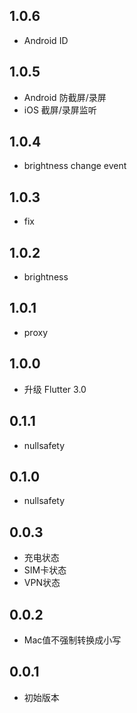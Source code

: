 ## 1.0.6

* Android ID

## 1.0.5

* Android 防截屏/录屏
* iOS 截屏/录屏监听

## 1.0.4

* brightness change event

## 1.0.3

* fix

## 1.0.2

* brightness

## 1.0.1

* proxy

## 1.0.0

* 升级 Flutter 3.0

## 0.1.1

* nullsafety

## 0.1.0

* nullsafety

## 0.0.3

* 充电状态
* SIM卡状态
* VPN状态

## 0.0.2

* Mac值不强制转换成小写

## 0.0.1

* 初始版本
